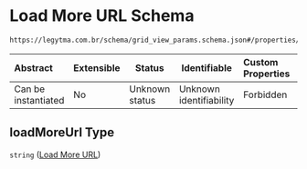 # Load More URL Schema

```txt
https://legytma.com.br/schema/grid_view_params.schema.json#/properties/loadMoreUrl
```




| Abstract            | Extensible | Status         | Identifiable            | Custom Properties | Additional Properties | Access Restrictions | Defined In                                                                                      |
| :------------------ | ---------- | -------------- | ----------------------- | :---------------- | --------------------- | ------------------- | ----------------------------------------------------------------------------------------------- |
| Can be instantiated | No         | Unknown status | Unknown identifiability | Forbidden         | Allowed               | none                | [grid_view_params.schema.json\*](../schema/grid_view_params.schema.json) |

## loadMoreUrl Type

`string` ([Load More URL](grid_view_params-properties-load-more-url.md))
